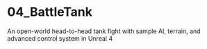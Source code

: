 # 04_BattleTank
An open-world head-to-head tank fight with sample AI, terrain, and advanced control system in Unreal 4
